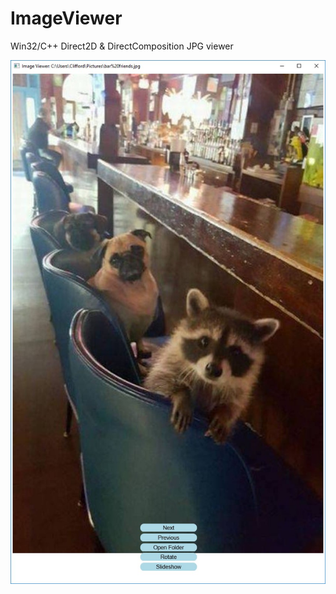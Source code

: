 # ImageViewer
Win32/C++ Direct2D &amp; DirectComposition JPG viewer

<img src="https://github.com/cburn11/ImageViewer/blob/master/VWR9A53.jpg">
